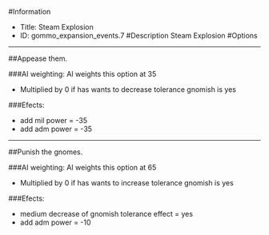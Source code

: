 #Information
 - Title: Steam Explosion
 - ID: gommo_expansion_events.7
#Description
Steam Explosion
#Options

___
##Appease them.

###AI weighting:
AI weights this option at 35
 - Multiplied by 0 if has wants to decrease tolerance gnomish is yes


###Efects:<ul><li>add mil power = -35</li><li>add adm power = -35</li></ul>

___
##Punish the gnomes.

###AI weighting:
AI weights this option at 65
 - Multiplied by 0 if has wants to increase tolerance gnomish is yes


###Efects:<ul><li>medium decrease of gnomish tolerance effect = yes</li><li>add adm power = -10</li></ul>

